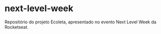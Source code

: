 # next-level-week
Repositório do projeto Ecoleta, apresentado no evento Next Level Week da Rocketseat.
